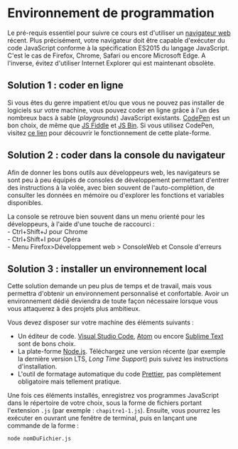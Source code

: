 Environnement de programmation
==============================

Le pré-requis essentiel pour suivre ce cours est d'utiliser un
[navigateur web](https://fr.wikipedia.org/wiki/Navigateur_web) récent.
Plus précisément, votre navigateur doit être capable d'exécuter du code
JavaScript conforme à la spécification ES2015 du langage JavaScript.
C'est le cas de Firefox, Chrome, Safari ou encore Microsoft Edge. A
l'inverse, évitez d'utiliser Internet Explorer qui est maintenant
obsolète.

Solution 1 : coder en ligne
---------------------------

Si vous êtes du genre impatient et/ou que vous ne pouvez pas installer
de logiciels sur votre machine, vous pouvez coder en ligne grâce à l'un
des nombreux bacs à sable (*playgrounds*) JavaScript existants.
[CodePen](https://codepen.io) est un bon choix, de même que [JS
Fiddle](https://jsfiddle.net/) et [JS Bin](http://jsbin.com/). Si vous
utilisez CodePen, visitez [ce lien](https://codepen.io/hello/) pour
découvrir le fonctionnement de cette plate-forme.

Solution 2 : coder dans la console du navigateur
------------------------------------------------

Afin de donner les bons outils aux développeurs web, les navigateurs se
sont peu à peu équipés de consoles de développement permettant d'entrer
des instructions à la volée, avec bien souvent de l'auto-complétion, de
consulter les données en mémoire ou d'explorer les fonctions et
variables disponibles.

La console se retrouve bien souvent dans un menu orienté pour les
développeurs, à l'aide d'une touche de raccourci :<BR> - Ctrl+Shift+J
pour Chrome<BR> - Ctrl+Shift+I pour Opéra <BR>- Menu
Firefox&gt;Développement web &gt; ConsoleWeb et Console d'erreurs

Solution 3 : installer un environnement local
---------------------------------------------

Cette solution demande un peu plus de temps et de travail, mais vous
permettra d'obtenir un environnement personnalisé et confortable. Avoir
un environnement dédié deviendra de toute façon nécessaire lorsque vous
vous attaquerez à des projets plus ambitieux.

Vous devez disposer sur votre machine des éléments suivants :

-   Un éditeur de code. [Visual Studio
    Code](https://code.visualstudio.com/),
    [Atom](https://github.com/atom) ou encore [Sublime
    Text](https://www.sublimetext.com/) sont de bons choix.
-   La plate-forme [Node.js](https://nodejs.org). Téléchargez une
    version récente (par exemple la dernière version LTS, *Long Time
    Support*) puis suivez les instructions d'installation.
-   L'outil de formatage automatique du code
    [Prettier](https://prettier.io/), pas complètement obligatoire mais
    tellement pratique.

Une fois ces éléments installés, enregistrez vos programmes JavaScript
dans le répertoire de votre choix, sous la forme de fichiers portant
l'extension `.js` (par exemple : `chapitre1-1.js`). Ensuite, vous
pourrez les exécuter en ouvrant une fenêtre de terminal, puis en lançant
une commande de la forme :

``` bash
node nomDuFichier.js
```
